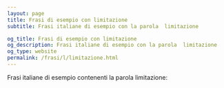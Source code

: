```yaml
---
layout: page
title: Frasi di esempio con limitazione 
subtitle: Frasi italiane di esempio con la parola  limitazione

og_title: Frasi di esempio con limitazione 
og_description: Frasi italiane di esempio con la parola  limitazione
og_type: website
permalink: /frasi/l/limitazione.html
---
```


Frasi italiane di esempio contenenti la parola limitazione:



